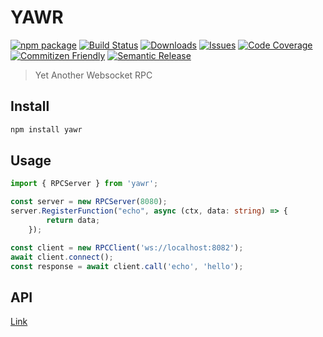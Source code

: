 # YAWR

[![npm package][npm-img]][npm-url]
[![Build Status][build-img]][build-url]
[![Downloads][downloads-img]][downloads-url]
[![Issues][issues-img]][issues-url]
[![Code Coverage][codecov-img]][codecov-url]
[![Commitizen Friendly][commitizen-img]][commitizen-url]
[![Semantic Release][semantic-release-img]][semantic-release-url]

> Yet Another Websocket RPC

## Install

```bash
npm install yawr
```

## Usage

```ts
import { RPCServer } from 'yawr';

const server = new RPCServer(8080);
server.RegisterFunction("echo", async (ctx, data: string) => {
        return data;
    });

const client = new RPCClient('ws://localhost:8082');
await client.connect();
const response = await client.call('echo', 'hello');
```

## API

[Link][documentation-url]

[build-img]:https://github.com/kaosumaru/yawr/actions/workflows/release.yml/badge.svg
[build-url]:https://github.com/kaosumaru/yawr/actions/workflows/release.yml
[downloads-img]:https://img.shields.io/npm/dt/yawr
[downloads-url]:https://www.npmtrends.com/yawr
[npm-img]:https://img.shields.io/npm/v/yawr
[npm-url]:https://www.npmjs.com/package/yawr
[issues-img]:https://img.shields.io/github/issues/kaosumaru/yawr
[issues-url]:https://github.com/kaosumaru/yawr/issues
[codecov-img]:https://codecov.io/gh/kaosumaru/yawr/branch/main/graph/badge.svg
[codecov-url]:https://codecov.io/gh/kaosumaru/yawr
[semantic-release-img]:https://img.shields.io/badge/%20%20%F0%9F%93%A6%F0%9F%9A%80-semantic--release-e10079.svg
[semantic-release-url]:https://github.com/semantic-release/semantic-release
[commitizen-img]:https://img.shields.io/badge/commitizen-friendly-brightgreen.svg
[commitizen-url]:http://commitizen.github.io/cz-cli/
[documentation-url]:https://kaosumaru.github.io/yawr/
